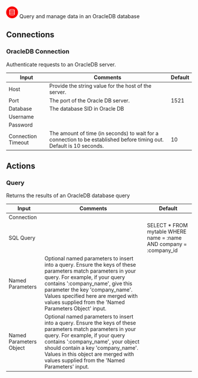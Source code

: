 ![Oracle Database](./assets/oracledb.png#connector-icon)
Query and manage data in an OracleDB database

## Connections

### OracleDB Connection

Authenticate requests to an OracleDB server.

| Input              | Comments                                                                                                             | Default |
| ------------------ | -------------------------------------------------------------------------------------------------------------------- | ------- |
| Host               | Provide the string value for the host of the server.                                                                 |         |
| Port               | The port of the Oracle DB server.                                                                                    | 1521    |
| Database           | The database SID in Oracle DB                                                                                        |         |
| Username           |                                                                                                                      |         |
| Password           |                                                                                                                      |         |
| Connection Timeout | The amount of time (in seconds) to wait for a connection to be established before timing out. Default is 10 seconds. | 10      |

## Actions

### Query

Returns the results of an OracleDB database query

| Input                   | Comments                                                                                                                                                                                                                                                                                                               | Default                                                             |
| ----------------------- | ---------------------------------------------------------------------------------------------------------------------------------------------------------------------------------------------------------------------------------------------------------------------------------------------------------------------- | ------------------------------------------------------------------- |
| Connection              |                                                                                                                                                                                                                                                                                                                        |                                                                     |
| SQL Query               |                                                                                                                                                                                                                                                                                                                        | SELECT \* FROM mytable WHERE name = :name AND company = :company_id |
| Named Parameters        | Optional named parameters to insert into a query. Ensure the keys of these parameters match parameters in your query. For example, if your query contains ':company_name', give this parameter the key 'company_name'. Values specified here are merged with values supplied from the 'Named Parameters Object' input. |                                                                     |
| Named Parameters Object | Optional named parameters to insert into a query. Ensure the keys of these parameters match parameters in your query. For example, if your query contains ':company_name', your object should contain a key 'company_name'. Values in this object are merged with values supplied from the 'Named Parameters' input.   |                                                                     |
